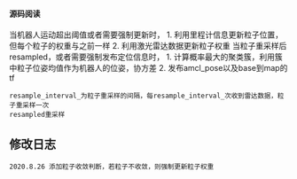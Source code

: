 #### 源码阅读
当机器人运动超出阈值或者需要强制更新时，
	1. 利用里程计信息更新粒子位置，但每个粒子的权重与之前一样
	2. 利用激光雷达数据更新粒子权重
当粒子重采样后resampled，或者需要强制发布定位信息时，
	1. 计算概率最大的聚类簇，利用簇中粒子位姿均值作为机器人的位姿，协方差
	2. 发布amcl_pose以及base到map的tf

	resample_interval_为粒子重采样的间隔，每resample_interval_次收到雷达数据，粒子重采样一次
	resampled重采样
	
	
## 修改日志
	2020.8.26 添加粒子收敛判断，若粒子不收敛，则强制更新粒子权重
